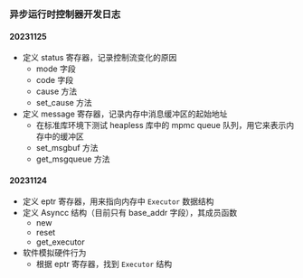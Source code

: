 
### 异步运行时控制器开发日志


#### 20231125

- 定义 status 寄存器，记录控制流变化的原因
  - mode 字段
  - code 字段
  - cause 方法
  - set_cause 方法
- 定义 message 寄存器，记录内存中消息缓冲区的起始地址
  - 在标准库环境下测试 heapless 库中的 mpmc queue 队列，用它来表示内存中的缓冲区
  - set_msgbuf 方法
  - get_msgqueue 方法

#### 20231124

- 定义 eptr 寄存器，用来指向内存中 `Executor` 数据结构
- 定义 Asyncc 结构（目前只有 base_addr 字段），其成员函数
  - new
  - reset
  - get_executor
- 软件模拟硬件行为
  - 根据 eptr 寄存器，找到 `Executor` 结构
